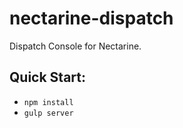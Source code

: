 # nectarine-dispatch
Dispatch Console for Nectarine.

## Quick Start:
* ``` npm install ```
* ``` gulp server ```
